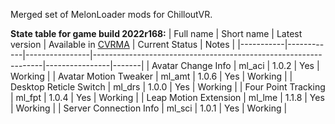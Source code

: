 Merged set of MelonLoader mods for ChilloutVR.

**State table for game build 2022r168:**
| Full name | Short name | Latest version | Available in [CVRMA](https://github.com/knah/CVRMelonAssistant) | Current Status | Notes |
|-----------|------------|----------------|-----------------------------------------------------------------|----------------|-------|
| Avatar Change Info | ml_aci | 1.0.2 | Yes | Working |
| Avatar Motion Tweaker | ml_amt | 1.0.6 | Yes | Working |
| Desktop Reticle Switch | ml_drs | 1.0.0 | Yes | Working |
| Four Point Tracking | ml_fpt | 1.0.4 | Yes | Working |
| Leap Motion Extension | ml_lme | 1.1.8 | Yes | Working |
| Server Connection Info | ml_sci | 1.0.1 | Yes | Working |
